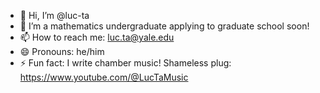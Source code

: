 - 👋 Hi, I’m @luc-ta
- 👀 I’m a mathematics undergraduate applying to graduate school soon!
- 📫 How to reach me: luc.ta@yale.edu
- 😄 Pronouns: he/him
- ⚡ Fun fact: I write chamber music! Shameless plug: https://www.youtube.com/@LucTaMusic

<!---
luc-ta/luc-ta is a ✨ special ✨ repository because its `README.md` (this file) appears on your GitHub profile.
You can click the Preview link to take a look at your changes.
--->
